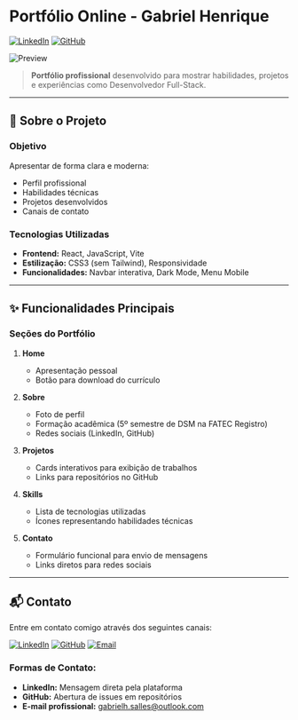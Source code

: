 # Portfólio Online - Gabriel Henrique

[![LinkedIn](https://img.shields.io/badge/LinkedIn-Connect-blue?logo=linkedin)](https://www.linkedin.com/in/gabrielhrodriguez/)
[![GitHub](https://img.shields.io/badge/GitHub-Follow-black?logo=github)](https://github.com/GabrielRodriguez153)

![Preview](imgs/Imagem.png)

> **Portfólio profissional** desenvolvido para mostrar habilidades, projetos e experiências como Desenvolvedor Full-Stack.

---

## 🚀 Sobre o Projeto

### Objetivo
Apresentar de forma clara e moderna:
- Perfil profissional
- Habilidades técnicas
- Projetos desenvolvidos
- Canais de contato

### Tecnologias Utilizadas
- **Frontend:** React, JavaScript, Vite
- **Estilização:** CSS3 (sem Tailwind), Responsividade
- **Funcionalidades:** Navbar interativa, Dark Mode, Menu Mobile

---

## ✨ Funcionalidades Principais

### Seções do Portfólio
1. **Home**  
   - Apresentação pessoal
   - Botão para download do currículo

2. **Sobre**  
   - Foto de perfil
   - Formação acadêmica (5º semestre de DSM na FATEC Registro)
   - Redes sociais (LinkedIn, GitHub)

3. **Projetos**  
   - Cards interativos para exibição de trabalhos
   - Links para repositórios no GitHub

4. **Skills**  
   - Lista de tecnologias utilizadas
   - Ícones representando habilidades técnicas

5. **Contato**  
   - Formulário funcional para envio de mensagens
   - Links diretos para redes sociais

---

## 📬 Contato

Entre em contato comigo através dos seguintes canais:

[![LinkedIn](https://img.shields.io/badge/LinkedIn-Gabriel_Henrique-0077B5?style=for-the-badge&logo=linkedin)](https://www.linkedin.com/in/gabrielhrodriguez/)
[![GitHub](https://img.shields.io/badge/GitHub-GabrielRodriguez153-181717?style=for-the-badge&logo=github)](https://github.com/GabrielRodriguez153)
[![Email](https://img.shields.io/badge/Email-Contato_Profissional-D14836?style=for-the-badge&logo=gmail&logoColor=white)](mailto:gabrielh.salles@outlook.com)

### Formas de Contato:
- **LinkedIn:** Mensagem direta pela plataforma
- **GitHub:** Abertura de issues em repositórios
- **E-mail profissional:** gabrielh.salles@outlook.com
